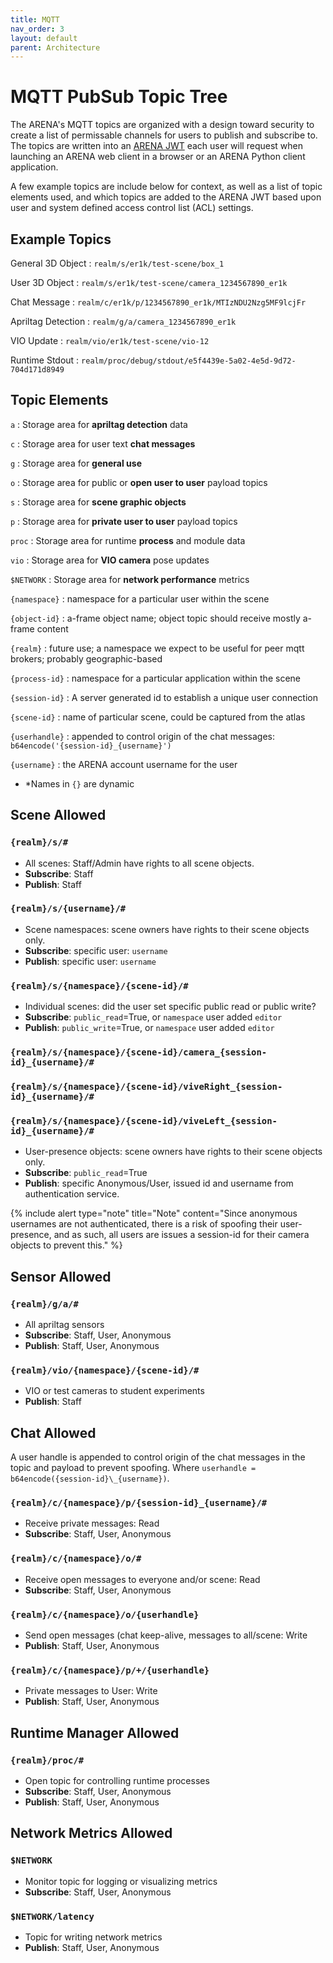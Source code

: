 ```yaml
---
title: MQTT
nav_order: 3
layout: default
parent: Architecture
---
```


# MQTT PubSub Topic Tree

The ARENA's MQTT topics are organized with a design toward security to create a list of permissable channels for users to publish and subscribe to. The topics are written into an [ARENA JWT](/content/user-security/security) each user will request when launching an ARENA web client in a browser or an ARENA Python client application.

A few example topics are include below for context, as well as a list of topic elements used, and which topics are added to the ARENA JWT based upon user and system defined access control list (ACL) settings.

## Example Topics

General 3D Object
: `realm/s/er1k/test-scene/box_1`

User 3D Object
: `realm/s/er1k/test-scene/camera_1234567890_er1k`

Chat Message
: `realm/c/er1k/p/1234567890_er1k/MTIzNDU2Nzg5MF9lcjFr`

Apriltag Detection
: `realm/g/a/camera_1234567890_er1k`

VIO Update
: `realm/vio/er1k/test-scene/vio-12`

Runtime Stdout
: `realm/proc/debug/stdout/e5f4439e-5a02-4e5d-9d72-704d171d8949`

## Topic Elements

`a`
: Storage area for **apriltag detection** data

`c`
: Storage area for user text **chat messages**

`g`
: Storage area for **general use**

`o`
: Storage area for public or **open user to user** payload topics

`s`
: Storage area for **scene graphic objects**

`p`
: Storage area for **private user to user** payload topics

`proc`
: Storage area for runtime **process** and module data

`vio`
: Storage area for **VIO camera** pose updates

`$NETWORK`
: Storage area for **network performance** metrics

`{namespace}`
: namespace for a particular user within the scene

`{object-id}`
: a-frame object name; object topic should receive mostly a-frame content

`{realm}`
: future use; a namespace we expect to be useful for peer mqtt brokers; probably geographic-based

`{process-id}`
: namespace for a particular application within the scene

`{session-id}`
: A server generated id to establish a unique user connection

`{scene-id}`
: name of particular scene, could be captured from the atlas

`{userhandle}`
: appended to control origin of the chat messages: `b64encode('{session-id}_{username}')`

`{username}`
: the ARENA account username for the user

- \*Names in `{}` are dynamic

## Scene Allowed

### `{realm}/s/#`

- All scenes: Staff/Admin have rights to all scene objects.
- **Subscribe**: Staff
- **Publish**: Staff

### `{realm}/s/{username}/#`

- Scene namespaces: scene owners have rights to their scene objects only.
- **Subscribe**: specific user: `username`
- **Publish**: specific user: `username`

### `{realm}/s/{namespace}/{scene-id}/#`

- Individual scenes: did the user set specific public read or public write?
- **Subscribe**: `public_read`=True, or `namespace` user added `editor`
- **Publish**: `public_write`=True, or `namespace` user added `editor`

### `{realm}/s/{namespace}/{scene-id}/camera_{session-id}_{username}/#`

### `{realm}/s/{namespace}/{scene-id}/viveRight_{session-id}_{username}/#`

### `{realm}/s/{namespace}/{scene-id}/viveLeft_{session-id}_{username}/#`

- User-presence objects: scene owners have rights to their scene objects only.
- **Subscribe**: `public_read`=True
- **Publish**: specific Anonymous/User, issued id and username from authentication service.

{% include alert type="note" title="Note" content="Since anonymous usernames are not authenticated, there is a risk of spoofing their user-presence, and as such, all users are issues a session-id for their camera objects to prevent this." %}

## Sensor Allowed

### `{realm}/g/a/#`

- All apriltag sensors
- **Subscribe**: Staff, User, Anonymous
- **Publish**: Staff, User, Anonymous

### `{realm}/vio/{namespace}/{scene-id}/#`

- VIO or test cameras to student experiments
- **Publish**: Staff

## Chat Allowed

A user handle is appended to control origin of the chat messages in the topic and payload to prevent spoofing. Where `userhandle = b64encode({session-id}\_{username})`.

### `{realm}/c/{namespace}/p/{session-id}_{username}/#`

- Receive private messages: Read
- **Subscribe**: Staff, User, Anonymous

### `{realm}/c/{namespace}/o/#`

- Receive open messages to everyone and/or scene: Read
- **Subscribe**: Staff, User, Anonymous

### `{realm}/c/{namespace}/o/{userhandle}`

- Send open messages (chat keep-alive, messages to all/scene: Write
- **Publish**: Staff, User, Anonymous

### `{realm}/c/{namespace}/p/+/{userhandle}`

- Private messages to User: Write
- **Publish**: Staff, User, Anonymous

## Runtime Manager Allowed

### `{realm}/proc/#`

- Open topic for controlling runtime processes
- **Subscribe**: Staff, User, Anonymous
- **Publish**: Staff, User, Anonymous

## Network Metrics Allowed

### `$NETWORK`

- Monitor topic for logging or visualizing metrics
- **Subscribe**: Staff, User, Anonymous

### `$NETWORK/latency`

- Topic for writing network metrics
- **Publish**: Staff, User, Anonymous
